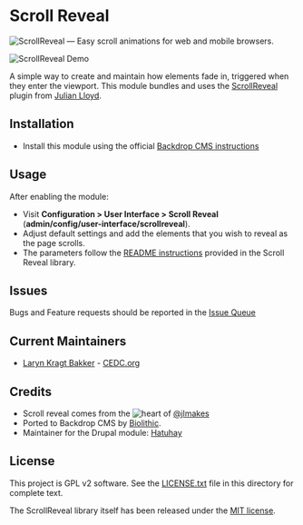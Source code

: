 # Scroll Reveal

![ScrollReveal — Easy scroll animations for web and mobile browsers.](https://scrollrevealjs.org/assets/scrollreveal-repo-header.png)

![ScrollReveal Demo](https://scrollrevealjs.org/assets/scrollreveal-demo.png)

A simple way to create and maintain how elements fade in, triggered when they enter the viewport. This module bundles and uses the [ScrollReveal](https://github.com/jlmakes/scrollreveal) plugin from [Julian Lloyd](https://github.com/jlmakes).


## Installation

- Install this module using the official 
  [Backdrop CMS instructions](https://backdropcms.org/guide/modules)

## Usage

After enabling the module:

- Visit **Configuration > User Interface > Scroll Reveal** (**admin/config/user-interface/scrollreveal**).
- Adjust default settings and add the elements that you wish to reveal as the page scrolls.
- The parameters follow the [README instructions](https://github.com/backdrop-contrib/scrollreveal/blob/1.x-2.x/library/README.md) provided in the Scroll Reveal library.

## Issues

Bugs and Feature requests should be reported in the 
[Issue Queue](https://github.com/backdrop-contrib/scrollreveal/issues)

## Current Maintainers

- [Laryn Kragt Bakker](https://github.com/laryn) - [CEDC.org](https://cedc.org)

## Credits

- Scroll reveal comes from the ![heart](http://i.imgur.com/oXJmdtz.gif) of [@jlmakes](https://twitter.com/jlmakes)
- Ported to Backdrop CMS by [Biolithic](https://github.com/biolithic).
- Maintainer for the Drupal module: [Hatuhay](https://www.drupal.org/u/hatuhay)


## License

This project is GPL v2 software. See the [LICENSE.txt](https://github.com/backdrop-contrib/scrollreveal/blob/1.x-2.x/LICENSE.txt) 
file in this directory for complete text.

The ScrollReveal library itself has been released under the [MIT license](https://github.com/backdrop-contrib/scrollreveal/blob/1.x-2.x/library/LICENSE.md).